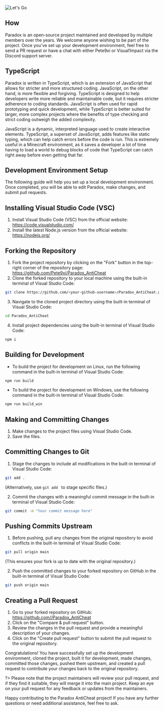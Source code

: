 <img src="https://i.imgur.com/oi5NwOp.png" alt="Let's Go">

## How

Paradox is an open-source project maintained and developed by multiple members over the years. We welcome anyone wishing to be part of the project. Once you've set up your development environment, feel free to send a PR request or have a chat with either Pete9xi or Visual1mpact via the Discord support server.

## TypeScript

Paradox is written in TypeScript, which is an extension of JavaScript that allows for stricter and more structured coding. JavaScript, on the other hand, is more flexible and forgiving. TypeScript is designed to help developers write more reliable and maintainable code, but it requires stricter adherence to coding standards. JavaScript is often used for rapid prototyping and quick development, while TypeScript is better suited for larger, more complex projects where the benefits of type checking and strict coding outweigh the added complexity.

JavaScript is a dynamic, interpreted language used to create interactive elements. TypeScript, a superset of JavaScript, adds features like static typing, which can help catch errors before the code is run. This is extremely useful in a Minecraft environment, as it saves a developer a lot of time having to load a world to debug blocks of code that TypeScript can catch right away before even getting that far.

## Development Environment Setup

The following guide will help you set up a local development environment. Once completed, you will be able to edit Paradox, make changes, and submit pull requests.

## Installing Visual Studio Code (VSC)

<ol>
  <li>Install Visual Studio Code (VSC) from the official website: <a href="https://code.visualstudio.com/">https://code.visualstudio.com/</a></li>
  <li>Install the latest Node.js version from the official website: <a href="https://nodejs.org/">https://nodejs.org/</a></li>
</ol>

## Forking the Repository

<ol>
  <li>Fork the project repository by clicking on the "Fork" button in the top-right corner of the repository page: <a href="https://github.com/Pete9xi/Paradox_AntiCheat">https://github.com/Pete9xi/Paradox_AntiCheat</a></li>
  <li>Clone the forked repository to your local machine using the built-in terminal of Visual Studio Code:</li>
</ol>

```bash
git clone https://github.com/<your-github-username>/Paradox_AntiCheat.git
```

<ol start="3">
  <li>Navigate to the cloned project directory using the built-in terminal of Visual Studio Code:</li>
</ol>

```bash
cd Paradox_AntiCheat
```

<ol start="4">
  <li>Install project dependencies using the built-in terminal of Visual Studio Code:</li>
</ol>

```bash
npm i
```

## Building for Development

<ul>
  <li>To build the project for development on Linux, run the following command in the built-in terminal of Visual Studio Code:</li>
</ul>

```bash
npm run build
```

<ul>
  <li>To build the project for development on Windows, use the following command in the built-in terminal of Visual Studio Code:</li>
</ul>

```bash
npm run build_win
```

## Making and Committing Changes

<ol>
  <li>Make changes to the project files using Visual Studio Code.</li>
  <li>Save the files.</li>
</ol>

## Committing Changes to Git

<ol>
  <li>Stage the changes to include all modifications in the built-in terminal of Visual Studio Code:</li>
</ol>

```bash
git add .
```

<p>(Alternatively, use <code>git add <filename></code> to stage specific files.)</p>

<ol start="2">
  <li>Commit the changes with a meaningful commit message in the built-in terminal of Visual Studio Code:</li>
</ol>

```bash
git commit -m "Your commit message here"
```

## Pushing Commits Upstream

<ol>
  <li>Before pushing, pull any changes from the original repository to avoid conflicts in the built-in terminal of Visual Studio Code:</li>
</ol>

```bash
git pull origin main
```

<p>(This ensures your fork is up to date with the original repository.)</p>

<ol start="2">
  <li>Push the committed changes to your forked repository on GitHub in the built-in terminal of Visual Studio Code:</li>
</ol>

```bash
git push origin main
```

## Creating a Pull Request

<ol>
  <li>Go to your forked repository on GitHub: <a href="https://github.com/<your-github-username>/Paradox_AntiCheat">https://github.com/<your-github-username>/Paradox_AntiCheat</a></li>
  <li>Click on the "Compare & pull request" button.</li>
  <li>Review the changes in the pull request and provide a meaningful description of your changes.</li>
  <li>Click on the "Create pull request" button to submit the pull request to the original repository.</li>
</ol>

<p>Congratulations! You have successfully set up the development environment, cloned the project, built it for development, made changes, committed those changes, pushed them upstream, and created a pull request to contribute your changes back to the original repository.</p>

?> Please note that the project maintainers will review your pull request, and if they find it suitable, they will merge it into the main project. Keep an eye on your pull request for any feedback or updates from the maintainers.

<p>Happy contributing to the Paradox AntiCheat project! If you have any further questions or need additional assistance, feel free to ask.</p>